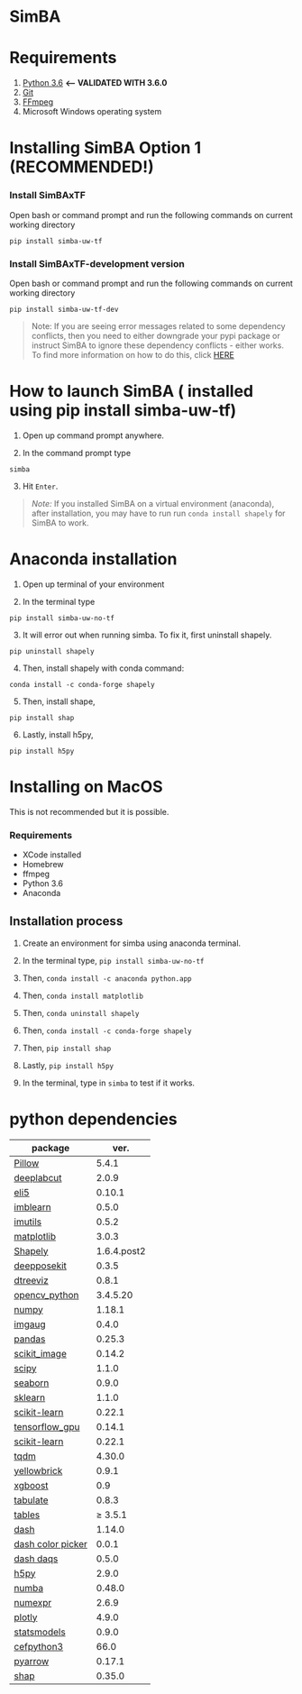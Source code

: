 # SimBA

# Requirements
1. [Python 3.6](https://www.python.org/downloads/release/python-360/)  **<-- VALIDATED WITH 3.6.0**
2. [Git](https://git-scm.com/downloads) 
3. [FFmpeg](https://m.wikihow.com/Install-FFmpeg-on-Windows)
4. Microsoft Windows operating system

# Installing SimBA Option 1 (RECOMMENDED!)

### Install SimBAxTF 
Open bash or command prompt and run the following commands on current working directory

```
pip install simba-uw-tf
```

### Install SimBAxTF-development version
Open bash or command prompt and run the following commands on current working directory

```
pip install simba-uw-tf-dev
```

>Note: If you are seeing error messages related to some dependency conflicts, then you need to either downgrade your pypi package or instruct SimBA to ignore these dependency conflicts - either works. To find more information on how to do this, click [HERE](https://github.com/sgoldenlab/simba/blob/master/docs/FAQ.md#when-i-install-or-update-simba-i-see-a-bunch-or-messages-in-the-console-telling-there-has-been-some-dependency-conflicts-the-messages-may-look-a-little-like-this)



# How to launch SimBA ( installed using pip install simba-uw-tf)

1. Open up command prompt anywhere.

2. In the command prompt type
```
simba
```
3. Hit `Enter`.

>*Note:* If you installed SimBA on a virtual environment (anaconda), after installation, you may have to run run `conda install shapely` for SimBA to work.


# Anaconda installation

1. Open up terminal of your environment

2. In the terminal type 

`pip install simba-uw-no-tf`

3. It will error out when running simba. To fix it, first uninstall shapely.

`pip uninstall shapely`

4. Then, install shapely with conda command:

`conda install -c conda-forge shapely`

5. Then, install shape,

`pip install shap`

6. Lastly, install h5py,

`pip install h5py`

# Installing on MacOS

This is not recommended but it is possible.

### Requirements
- XCode installed
- Homebrew
- ffmpeg
- Python 3.6
- Anaconda

## Installation process

1. Create an environment for simba using anaconda terminal.

2. In the terminal type,
`pip install simba-uw-no-tf`

3. Then,
`conda install -c anaconda python.app`

4. Then,
`conda install matplotlib`

5. Then,
`conda uninstall shapely`

6. Then,
`conda install -c conda-forge shapely`

7. Then,
`pip install shap`

8. Lastly,
`pip install h5py`

9. In the terminal, type in `simba` to test if it works.

# python dependencies

| package  | ver. |
| ------------- | ------------- |
| [Pillow](https://github.com/python-pillow/Pillow) | 5.4.1  |
| [deeplabcut](https://github.com/AlexEMG/DeepLabCut) | 2.0.9 |
| [eli5](https://github.com/TeamHG-Memex/eli5)  | 0.10.1 |
| [imblearn](https://github.com/scikit-learn-contrib/imbalanced-learn/tree/master/imblearn) | 0.5.0 |
| [imutils](https://github.com/jrosebr1/imutils)  | 0.5.2  |
| [matplotlib](https://github.com/matplotlib/matplotlib)  | 3.0.3  |
| [Shapely](https://shapely.readthedocs.io/en/latest/index.html)  | 1.6.4.post2 |
| [deepposekit](https://github.com/jgraving/DeepPoseKit) | 0.3.5 |
| [dtreeviz](https://github.com/parrt/dtreeviz)   | 0.8.1  |
| [opencv_python](https://github.com/skvark/opencv-python)| 3.4.5.20 |
| [numpy](https://github.com/numpy/numpy)|1.18.1 |
| [imgaug](https://imgaug.readthedocs.io/en/latest/)| 0.4.0 |
| [pandas](https://github.com/pandas-dev/pandas)| 0.25.3 |
| [scikit_image](https://scikit-image.org/)| 0.14.2  |
| [scipy](https://github.com/scipy/scipy)| 1.1.0  |
| [seaborn](https://github.com/mwaskom/seaborn)| 0.9.0  |
| [sklearn](https://github.com/scikit-learn/scikit-learn)| 1.1.0  |
| [scikit-learn](https://github.com/scikit-learn/scikit-learn)| 0.22.1 |
| [tensorflow_gpu](https://github.com/tensorflow/tensorflow)| 0.14.1 |
| [scikit-learn](https://github.com/scikit-learn/scikit-learn)| 0.22.1 |
| [tqdm](https://github.com/tqdm/tqdm)| 4.30.0 |
| [yellowbrick](https://github.com/DistrictDataLabs/yellowbrick)| 0.9.1 |
| [xgboost](https://github.com/dmlc/xgboost)| 0.9 |
| [tabulate](https://bitbucket.org/astanin/python-tabulate/src/master/)| 0.8.3 |
| [tables](https://www.pytables.org/)| ≥ 3.5.1 |
| [dash](https://github.com/plotly/dash/)| 1.14.0 |
| [dash color picker](https://github.com/vivekvs1/dash-color-picker/)| 0.0.1 |
| [dash daqs](https://dash.plotly.com/dash-daq)| 0.5.0 |
| [h5py](https://github.com/h5py/h5py)| 2.9.0 |
| [numba](https://github.com/numba/numba)| 0.48.0 |
| [numexpr](https://github.com/pydata/numexpr)| 2.6.9 |
| [plotly](https://github.com/plotly)| 4.9.0 |
| [statsmodels](https://github.com/statsmodels/statsmodels)| 0.9.0 |
| [cefpython3](https://github.com/cztomczak/cefpython)| 66.0 |
| [pyarrow](https://github.com/apache/arrow/tree/master/python/pyarrow)| 0.17.1 |
| [shap](https://github.com/slundberg/shap)| 0.35.0 |



